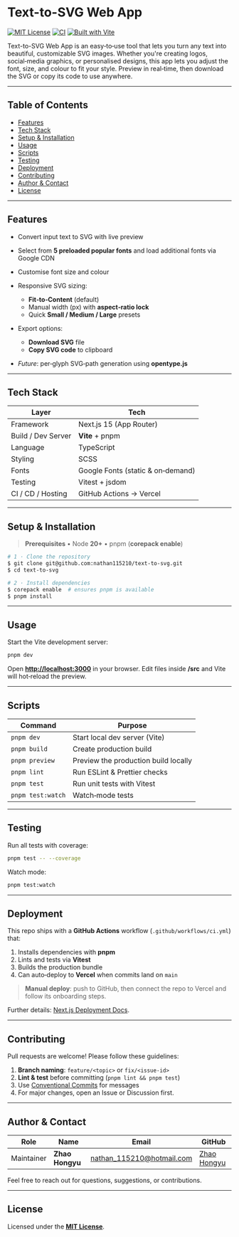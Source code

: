 # Text-to-SVG Web App

[![MIT License](https://img.shields.io/badge/license-MIT-green.svg)](LICENSE)
[![CI](https://img.shields.io/github/actions/workflow/status/your-org/text-to-svg/ci.yml?branch=main&label=CI)](https://github.com/your-org/text-to-svg/actions)
[![Built with Vite](https://img.shields.io/badge/Built%20with-Vite-646CFF?logo=vite&logoColor=white)](https://vitejs.dev/)

Text-to-SVG Web App is an easy‑to‑use tool that lets you turn any text into beautiful, customizable SVG images. Whether you're creating logos, social‑media graphics, or personalised designs, this app lets you adjust the font, size, and colour to fit your style. Preview in real‑time, then download the SVG or copy its code to use anywhere.

---

## Table of Contents

- [Features](#features)
- [Tech Stack](#tech-stack)
- [Setup & Installation](#setup--installation)
- [Usage](#usage)
- [Scripts](#scripts)
- [Testing](#testing)
- [Deployment](#deployment)
- [Contributing](#contributing)
- [Author & Contact](#author--contact)
- [License](#license)

---

## Features

- Convert input text to SVG with live preview
- Select from **5 preloaded popular fonts** and load additional fonts via Google CDN
- Customise font size and colour
- Responsive SVG sizing:

  - **Fit‑to‑Content** (default)
  - Manual width (px) with **aspect‑ratio lock**
  - Quick **Small / Medium / Large** presets

- Export options:

  - **Download SVG** file
  - **Copy SVG code** to clipboard

- _Future_: per‑glyph SVG‑path generation using **opentype.js**

---

## Tech Stack

| Layer              | Tech                              |
| ------------------ | --------------------------------- |
| Framework          | Next.js 15 (App Router)           |
| Build / Dev Server | **Vite** + pnpm                   |
| Language           | TypeScript                        |
| Styling            | SCSS                              |
| Fonts              | Google Fonts (static & on‑demand) |
| Testing            | Vitest + jsdom                    |
| CI / CD / Hosting  | GitHub Actions → Vercel           |

---

## Setup & Installation

> **Prerequisites**
> • Node **20+**
> • pnpm (**corepack enable**)

```bash
# 1 · Clone the repository
$ git clone git@github.com:nathan115210/text-to-svg.git
$ cd text-to-svg

# 2 · Install dependencies
$ corepack enable  # ensures pnpm is available
$ pnpm install
```

---

## Usage

Start the Vite development server:

```bash
pnpm dev
```

Open **[http://localhost:3000](http://localhost:3000)** in your browser.
Edit files inside **/src** and Vite will hot‑reload the preview.

---

## Scripts

| Command           | Purpose                              |
| ----------------- | ------------------------------------ |
| `pnpm dev`        | Start local dev server (Vite)        |
| `pnpm build`      | Create production build              |
| `pnpm preview`    | Preview the production build locally |
| `pnpm lint`       | Run ESLint & Prettier checks         |
| `pnpm test`       | Run unit tests with Vitest           |
| `pnpm test:watch` | Watch‑mode tests                     |

---

## Testing

Run all tests with coverage:

```bash
pnpm test -- --coverage
```

Watch mode:

```bash
pnpm test:watch
```

---

## Deployment

This repo ships with a **GitHub Actions** workflow (`.github/workflows/ci.yml`) that:

1. Installs dependencies with **pnpm**
2. Lints and tests via **Vitest**
3. Builds the production bundle
4. Can auto‑deploy to **Vercel** when commits land on `main`

> **Manual deploy**: push to GitHub, then connect the repo to Vercel and follow its onboarding steps.

Further details: [Next.js Deployment Docs](https://nextjs.org/docs/app/building-your-application/deploying).

---

## Contributing

Pull requests are welcome! Please follow these guidelines:

1. **Branch naming**: `feature/<topic>` or `fix/<issue-id>`
2. **Lint & test** before committing (`pnpm lint && pnpm test`)
3. Use [Conventional Commits](https://www.conventionalcommits.org/) for messages
4. For major changes, open an Issue or Discussion first.

---

## Author & Contact

| Role       | Name            | Email                                                         | GitHub                                         |
| ---------- | --------------- | ------------------------------------------------------------- | ---------------------------------------------- |
| Maintainer | **Zhao Hongyu** | [nathan_115210@hotmail.com](mailto:nathan_115210@hotmail.com) | [Zhao Hongyu](https://github.com/nathan115210) |

Feel free to reach out for questions, suggestions, or contributions.

---

## License

Licensed under the **[MIT License](LICENSE)**.
